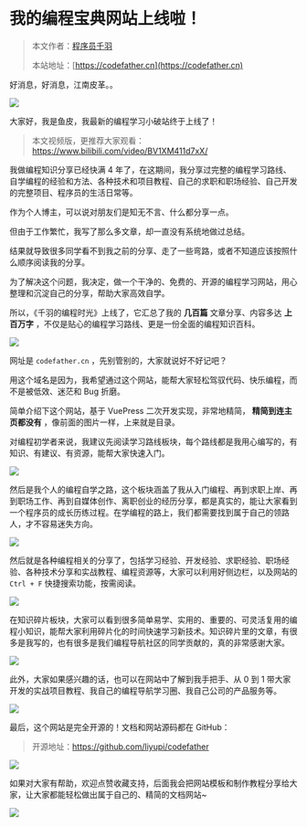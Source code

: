 # 我的编程宝典网站上线啦！

> 本文作者：[程序员千羽](https://yuyuanweb.feishu.cn/wiki/Abldw5WkjidySxkKxU2cQdAtnah)
>
> 本站地址：[https://codefather.cn](https://codefather.cn)

好消息，好消息，江南皮革。。

![](https://pic.yupi.icu/1/image-20231205154008251.png)

大家好，我是鱼皮，我最新的编程学习小破站终于上线了！

> 本文视频版，更推荐大家观看：https://www.bilibili.com/video/BV1XM411d7xX/

我做编程知识分享已经快满 4 年了，在这期间，我分享过完整的编程学习路线、自学编程的经验和方法、各种技术和项目教程、自己的求职和职场经验、自己开发的完整项目、程序员的生活日常等。

作为个人博主，可以说对朋友们是知无不言、什么都分享一点。

但由于工作繁忙，我写了那么多文章，却一直没有系统地做过总结。

结果就导致很多同学看不到我之前的分享、走了一些弯路，或者不知道应该按照什么顺序阅读我的分享。

为了解决这个问题，我决定，做一个干净的、免费的、开源的编程学习网站，用心整理和沉淀自己的分享，帮助大家高效自学。

所以，《千羽的编程时光》上线了，它汇总了我的 **几百篇** 文章分享、内容多达 **上百万字** ，不仅是贴心的编程学习路线、更是一份全面的编程知识百科。

![](https://pic.yupi.icu/1/image-20231205154342663.png)

网址是 `codefather.cn` ，先别管别的，大家就说好不好记吧？

用这个域名是因为，我希望通过这个网站，能帮大家轻松驾驭代码、快乐编程，而不是被低效、迷茫和 Bug 折磨。

简单介绍下这个网站，基于 VuePress 二次开发实现，非常地精简， **精简到连主页都没有** ，像前面的图片一样，上来就是目录。

对编程初学者来说，我建议先阅读学习路线板块，每个路线都是我用心编写的，有知识、有建议、有资源，能帮大家快速入门。

![](https://pic.yupi.icu/1/image-20231205154532417.png)

然后是我个人的编程自学之路，这个板块涵盖了我从入门编程、再到求职上岸、再到职场工作、再到自媒体创作、离职创业的经历分享，都是真实的，能让大家看到一个程序员的成长历练过程。在学编程的路上，我们都需要找到属于自己的领路人，才不容易迷失方向。

![](https://pic.yupi.icu/1/image-20231205154702785.png)

然后就是各种编程相关的分享了，包括学习经验、开发经验、求职经验、职场经验、各种技术分享和实战教程、编程资源等，大家可以利用好侧边栏，以及网站的 `Ctrl + F` 快捷搜索功能，按需阅读。

![](https://pic.yupi.icu/1/image-20231205154805394.png)

在知识碎片板块，大家可以看到很多简单易学、实用的、重要的、可灵活复用的编程小知识，能帮大家利用碎片化的时间快速学习新技术。知识碎片里的文章，有很多是我写的，也有很多是我们编程导航社区的同学贡献的，真的非常感谢大家。

![](https://pic.yupi.icu/1/image-20231205154901679.png)

此外，大家如果感兴趣的话，也可以在网站中了解到我手把手、从 0 到 1 带大家开发的实战项目教程、我自己的编程导航学习圈、我自己公司的产品服务等。

![](https://pic.yupi.icu/1/image-20231205155245483.png)



最后，这个网站是完全开源的！文档和网站源码都在 GitHub：

> 开源地址：https://github.com/liyupi/codefather

![](https://pic.yupi.icu/1/image-20231205155323816.png)



如果对大家有帮助，欢迎点赞收藏支持，后面我会把网站模板和制作教程分享给大家，让大家都能轻松做出属于自己的、精简的文档网站~

![](https://pic.yupi.icu/1/1625910891281-dianzanaa.png)